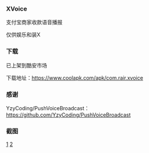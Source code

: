 ### XVoice
支付宝商家收款语音播报

仅供娱乐和装X

### 下载
已上架到酷安市场

下载地址：https://www.coolapk.com/apk/com.rair.xvoice

### 感谢
YzyCoding/PushVoiceBroadcast：https://github.com/YzyCoding/PushVoiceBroadcast

### 截图
[1]
[2]



[1]:https://github.com/Rairmmd/XVoice/blob/master/screenshot/screenshot_1524236448.png
[2]:https://github.com/Rairmmd/XVoice/blob/master/screenshot/screenshot_1524236455.png
